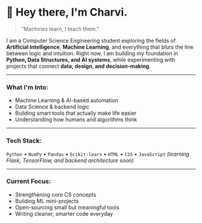 # 👾 Hey there, I'm Charvi.

> "Machines learn, I teach them."

I am a Computer Science Engineering student exploring the fields of **Artificial Intelligence**, **Machine Learning**, and everything that blurs the line between logic and intuition. Right now, I am building my foundation in **Python, Data Structures, and AI systems**, while experimenting with projects that connect **data, design, and decision-making**.

---

### What I'm Into:
- Machine Learning & AI-based automation
- Data Science & backend logic
- Building smart tools that actually make life easier
- Understanding how humans and algorithms think

---

### Tech Stack:
`Python` • `NumPy` • `Pandas` • `Scikit-learn` • `HTML` • `CSS` • `JavaScript`
*(learning Flask, TensorFlow, and backend architecture soon)*

---

### Current Focus:

- Strengthening core CS concepts
- Building ML mini-projects
- Open-sourcing small but meaningful tools
- Writing cleaner, smarter code everyday

<!--
**alienstocharvi/alienstocharvi** is a ✨ _special_ ✨ repository because its `README.md` (this file) appears on your GitHub profile.

Here are some ideas to get you started:

- 🔭 I’m currently working on ...
- 🌱 I’m currently learning ...
- 👯 I’m looking to collaborate on ...
- 🤔 I’m looking for help with ...
- 💬 Ask me about ...
- 📫 How to reach me: ...
- 😄 Pronouns: ...
- ⚡ Fun fact: ...
-->
